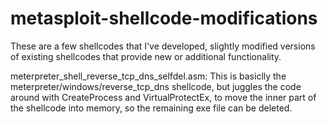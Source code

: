 # metasploit-shellcode-modifications
These are a few shellcodes that I've developed, slightly modified versions
of existing shellcodes that provide new or additional functionality.

meterpreter_shell_reverse_tcp_dns_selfdel.asm:	This is basiclly the 
	meterpreter/windows/reverse_tcp_dns shellcode, but juggles the code
	around with CreateProcess and VirtualProtectEx, to move the inner
	part of the shellcode into memory, so the remaining exe file can 
	be deleted.


